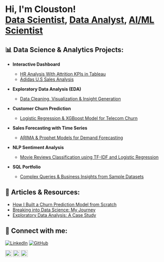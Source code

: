 <h1>Hi, I'm Clouston! <br/>
<a href="https://github.com/yourusername">Data Scientist</a>, 
<a href="https://www.linkedin.com/in/yourlinkedin/">Data Analyst</a>, 
<a href="https://medium.com/@yourmedium">AI/ML Scientist</a></h1>

<h2>📊 Data Science & Analytics Projects:</h2>

- <b>Interactive Dashboard</b>  
  - [HR Analysis With Attrition KPIs in Tableau](https://public.tableau.com/app/profile/shing.balah.clouston/viz/HRDASHBOARD_17446412937940/HRANALYSTICDASHBOARD)
  - [Adidas U.S Sales Analysis](https://github.com/BalahC/ADIDAS-U.S-SALES-ANALYSIS-PROJECT)

- <b>Exploratory Data Analysis (EDA)</b>  
  - [Data Cleaning, Visualization & Insight Generation](https://github.com/BalahC/Sales-Analysis-Dashboard-)

- <b>Customer Churn Prediction</b>  
  - [Logistic Regression & XGBoost Model for Telecom Churn](https://github.com/yourusername/customer-churn-prediction)

- <b>Sales Forecasting with Time Series</b>  
  - [ARIMA & Prophet Models for Demand Forecasting](https://github.com/yourusername/sales-forecasting-time-series)


- <b>NLP Sentiment Analysis</b>  
  - [Movie Reviews Classification using TF-IDF and Logistic Regression](https://github.com/yourusername/sentiment-analysis-nlp)

- <b>SQL Portfolio</b>  
  - [Complex Queries & Business Insights from Sample Datasets](https://github.com/yourusername/sql-analytics)



<h2>📝 Articles & Resources:</h2>

- [How I Built a Churn Prediction Model from Scratch](https://medium.com/@yourmedium/churn-model-case-study)
- [Breaking into Data Science: My Journey](https://medium.com/@yourmedium/data-science-journey)
- [Exploratory Data Analysis: A Case Study](https://medium.com/@yourmedium/eda-case-study)

<h2> 🤝 Connect with me:</h2>


[![LinkedIn](https://img.shields.io/badge/LinkedIn-white?style=for-the-badge&logo=linkedin&logoColor=white)](https://www.linkedin.com/in/shingbalahclouston)
[![GitHub](https://img.shields.io/badge/GitHub-white?style=for-the-badge&logo=github&logoColor=white)](https://github.com/balahc)


[<img align="left" alt="Twitter" width="22px" src="https://cdn.jsdelivr.net/npm/simple-icons@v3/icons/twitter.svg" />][twitter]

[<img align="left" alt="BalahC | GitHub" width="22px" src="https://cdn.jsdelivr.net/npm/simple-icons@v3/icons/github.svg" />][github]
[<img align="left" alt="Shingbalah Clouston | LinkedIn" width="22px" src="https://cdn.jsdelivr.net/npm/simple-icons@v3/icons/linkedin.svg" />][linkedin]

[github]: https://github.com/BalahC
[linkedin]: https://www.linkedin.com/in/shingbalahclouston




<br/><br/>

[twitter]: https://twitter.com/yourhandle
[linkedin]: https://www.linkedin.com/in/yourlinkedin/
[medium]: https://medium.com/@yourmedium
[github]: https://github.com/yourusername

<!--
**yourusername/yourusername** is a ✨ _special_ ✨ repository because its `README.md` (this file) appears on your GitHub profile.

- 🔭 I’m currently working on real-world ML problems.
- 🌱 I’m currently learning cloud deployment and ML ops.
- 💬 Ask me about data analysis, Python, and visualization.
- 📫 How to reach me: see the links above!
-->
